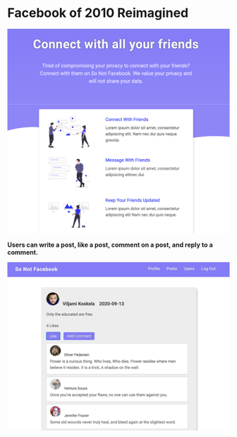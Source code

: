 <h1>Facebook of 2010 Reimagined</h1>
<img src='notfacebook.png' alt='welcome'/>
<p><strong>Users can write a post, like a post, comment on a post, and reply to a comment.</strong></p>
<img src='./post.png' alt='post' />